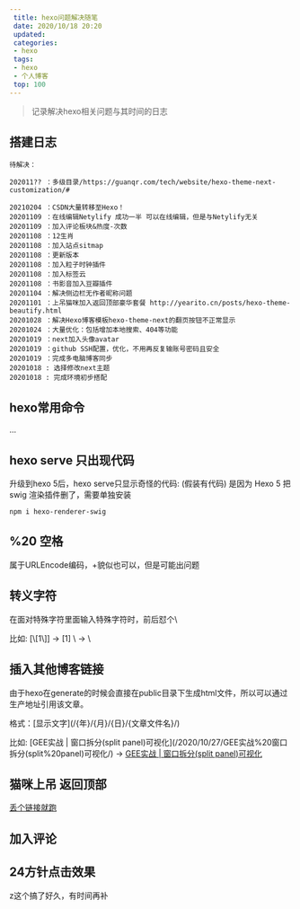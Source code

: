 ```yaml
---
 title: hexo问题解决随笔
 date: 2020/10/18 20:20
 updated: 
 categories: 
 - hexo
 tags:
 - hexo
 - 个人博客
 top: 100
---
```

>记录解决hexo相关问题与其时间的日志

<!--less-->

## 搭建日志

	待解决：
	
	202011?? ：多级目录/https://guanqr.com/tech/website/hexo-theme-next-customization/#
	
	20210204 ：CSDN大量转移至Hexo！
	20201109 ：在线编辑Netylify 成功一半 可以在线编辑，但是与Netylify无关
	20201109 ：加入评论板块&热度-次数
	20201108 ：12生肖
	20201108 ：加入站点sitmap
	20201108 ：更新版本
	20201108 ：加入粒子时钟插件
	20201108 ：加入标签云
	20201108 ：书影音加入豆瓣插件
	20201104 ：解决侧边栏无作者昵称问题
	20201101 ：上吊猫咪加入返回顶部豪华套餐 http://yearito.cn/posts/hexo-theme-beautify.html
	20201028 ：解决Hexo博客模板hexo-theme-next的翻页按钮不正常显示
	20201024 ：大量优化：包括增加本地搜索、404等功能
	20201019 ：next加入头像avatar
	20201019 ：github SSH配置，优化，不用再反复输账号密码且安全
	20201019 ：完成多电脑博客同步
	20201018 : 选择修改next主题
	20201018 : 完成环境初步搭配

[>_<]:
	注释

## hexo常用命令
...


## hexo serve 只出现代码

升级到hexo 5后，hexo serve只显示奇怪的代码:
(假装有代码)
是因为 Hexo 5 把 swig 渲染插件删了，需要单独安装
```
npm i hexo-renderer-swig
```


## %20 空格
属于URLEncode编码，+貌似也可以，但是可能出问题

## 转义字符
在面对特殊字符里面输入特殊字符时，前后怼个\

比如:
[\\[1\\]] -> [1]
\\ -> \


## 插入其他博客链接
由于hexo在generate的时候会直接在public目录下生成html文件，所以可以通过生产地址引用该文章。

格式：\[显示文字\](/{年}/{月}/{日}/{文章文件名}/)

比如:
\[GEE实战 | 窗口拆分(split panel)可视化\](/2020/10/27/GEE实战%20窗口拆分(split%20panel)可视化/) -> [GEE实战 | 窗口拆分(split panel)可视化](/2020/10/27/GEE实战%20窗口拆分(split%20panel)可视化/)

## 猫咪上吊 返回顶部
[丢个链接就跑](http://yearito.cn/posts/hexo-theme-beautify.html)

## 加入评论

## 24方针点击效果
z这个搞了好久，有时间再补
